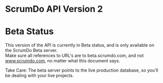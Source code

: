 ScrumDo API Version 2
============

Beta Status
============

This version of the API is currently in Beta status, and is only available on the ScrumDo Beta server.  
Make sure all references to URL's are to beta.scrumdo.com, and not www.scrumdo.com, no matter what this
document says.  

Take Care: The beta server points to the live production database, so you'll be dealing with your live projects.

